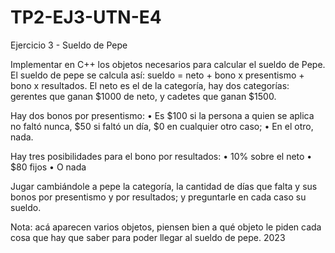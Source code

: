 # TP2-EJ3-UTN-E4
Ejercicio 3 - Sueldo de Pepe

Implementar en C++ los objetos necesarios para calcular el sueldo de Pepe.
El sueldo de pepe se calcula así: sueldo = neto + bono x presentismo + bono x resultados.
El neto es el de la categoría, hay dos categorías: gerentes que ganan $1000 de neto, y 
cadetes que ganan $1500.

Hay dos bonos por presentismo:
• Es $100 si la persona a quien se aplica no faltó nunca, $50 si faltó un día, $0 en 
cualquier otro caso;
• En el otro, nada.

Hay tres posibilidades para el bono por resultados:
• 10% sobre el neto
• $80 fijos
• O nada

Jugar cambiándole a pepe la categoría, la cantidad de días que falta y sus bonos por 
presentismo y por resultados; y preguntarle en cada caso su sueldo.

Nota: acá aparecen varios objetos, piensen bien a qué objeto le piden cada cosa que hay 
que saber para poder llegar al sueldo de pepe.
2023
